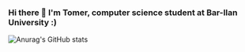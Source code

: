 ### Hi there 👋 I'm Tomer, computer science student at Bar-Ilan University :)

![Anurag's GitHub stats](https://github-readme-stats.vercel.app/api?username=TomerPardi&show_icons=true&theme=cobalt)

<!--
**TomerPardi/TomerPardi** is a ✨ _special_ ✨ repository because its `README.md` (this file) appears on your GitHub profile.

Here are some ideas to get you started:

- 🔭 I’m currently working on ...
- 🌱 I’m currently learning ...
- 👯 I’m looking to collaborate on ...
- 🤔 I’m looking for help with ...
- 💬 Ask me about ...
- 📫 How to reach me: ...
- 😄 Pronouns: ...
- ⚡ Fun fact: ...
-->
